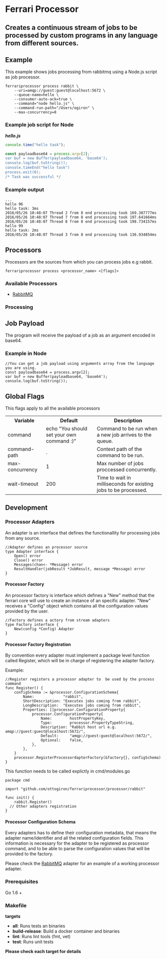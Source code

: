 # Ferrari Processor

## Creates a continuous stream of jobs to be processed by custom programs in any language from different  sources. 

## Example
This example shows jobs processing from rabbitmq using a Node.js script as job processor.

```
ferrariprocessor process rabbit \
    --uri=amqp://guest:guest@localhost:5672 \
    --queue-name=hello \
    --consumer-auto-ack=true \
    --command="node hello.js" \
    --command-run-path="/Users/ogiron" \
    --max-concurrency=8 
```

### Example job script for Node

***hello.js***

```javascript
console.time("hello task");

const payloadbase64 = process.argv[2];`
var buf = new Buffer(payloadbase64, 'base64');
console.log(buf.toString());
console.timeEnd("hello task")
process.exit(0);
/* Task was successful */
```

### Example output

```
...
hello 96
hello task: 3ms
2016/05/26 10:48:07 Thread 2 from 8 end processing took 169.387777ms
2016/05/26 10:48:07 Thread 7 from 8 end processing took 197.641664ms
2016/05/26 10:48:07 Thread 8 from 8 end processing took 198.734157ms
hello 99
hello task: 2ms
2016/05/26 10:48:07 Thread 3 from 8 end processing took 136.934854ms

```
## Processors
Processors are the sources from which you can process jobs e.g rabbit.

```
ferrariprocessor process <processor_name> <[flags]>
```

### Available Processors

* [RabbitMQ](processor/rabbit)

### Processing

## Job Payload

The program will receive the payload of a job as an argument encoded in base64. 

### Example in Node

```
//You can get a job payload using arguments array from the language you are using. 
const payloadbase64 = process.argv[2];
var buf = new Buffer(payloadbase64, 'base64');
console.log(buf.toString());
```

## Global Flags
This flags apply to all the available processors

<table>
    <tr>
        <th>Variable</th>
        <th>Default</th>
        <th>Description</th>
    </tr>
      <tr>
        <td>command</td>
        <td>echo "You should  set your own command :)"</td>
        <td>Command to be run when a new job arrives to the queue.</td>
    </tr>
      <tr>
        <td>command-path</td>
        <td>.</td>
        <td>Context path of the command to be run.</td>
    </tr>
      <tr>
        <td>max-concurrency</td>
        <td>1</td>
        <td>Max number of jobs proccessed concurrently.</td>
    </tr>
      <tr>
        <td>wait-timeout</td>
        <td>200</td>
        <td>Time to wait in milliseconds for existing jobs to be processed. </td>
    </tr>
</table>

## Development

### Processor Adapters
An adapter is an interface that defines the functionallity for processing jobs from any source.

```
//Adapter defines an processor source
type Adapter interface {
	Open() error
	Close() error
	Messages(chan<- *Message) error
	ResultHandler(jobResult *JobResult, message *Message) error
}
```

#### Processor Factory
An processor factory is interface which defines a "New" method that the ferrari core will use to create an instance of an specific adapter.
"New" receives   a "Config" object which contains all the configuration values provided by the user.

```
//Factory defines a actory from stream adapters
type Factory interface {
	New(config *Config) Adapter
}
```
#### Processor Factory Registration
By convention every adapter must implement a package level function called Register, which will be in charge of registering the adapter factory.

Example: 

```
//Register registers a processor adapter to  be used by the process command
func Register() {
	configSchema := &processor.ConfigurationSchema{
		Name:             "rabbit",
		ShortDescription: "Executes jobs coming from rabbit",
		LongDescription:  "Executes jobs coming from rabbit",
		Properties: []processor.ConfigurationProperty{
			processor.ConfigurationProperty{
				Name:        hostPropertyKey,
				Type:        processor.PropertyTypeString,
				Description: "Rabbit host url e.g. amqp://guest:guest@localhost:5672/",
				Default:     "amqp://guest:guest@localhost:5672/",
				Optional:    false,
			},
		},
	}
	processor.RegisterProcessordapterFactory(&factory{}, configSchema)
}
```

This function needs to be called explictly in cmd/modules.go


```
package cmd

import "github.com/ottogiron/ferrariprocessor/processor/rabbit"

func init() {
	rabbit.Register()
  // Other adapters registration
}
``` 

#### Processor Configuration Schema
Every adapters has to define their configuration metadata, that means the adapter name/identifier and all the related configuration fields.
This information is necessary for the adapter to be registered as processor command, and to be able to parse the configuration values that will be provided to the factory.


Please check the [RabbitMQ](processor/rabbit/rabbit.go) adapter for an example of a working processor adapter.


### Prerequisites

Go 1.6 +

### Makefile

 **targets**

* **all**: Runs tests an binaries
* **build-release**: Build a docker container and binaries
* **lint**: Runs lint tools (fmt, vet)
* **test**: Runs unit tests

**Please check each target for details**
